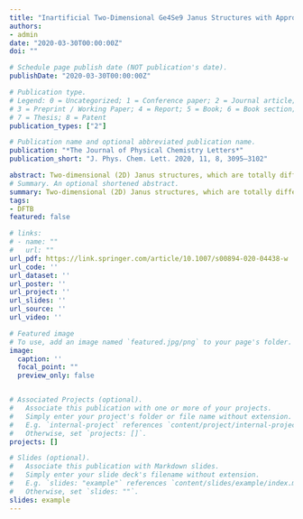 ```yaml
---
title: "Inartificial Two-Dimensional Ge4Se9 Janus Structures with Appropriate Direct Band Gaps and Intrinsic Polarization Boosted Charge Separation for Photocatalytic Water Splitting"
authors:
- admin
date: "2020-03-30T00:00:00Z"
doi: ""

# Schedule page publish date (NOT publication's date).
publishDate: "2020-03-30T00:00:00Z"

# Publication type.
# Legend: 0 = Uncategorized; 1 = Conference paper; 2 = Journal article;
# 3 = Preprint / Working Paper; 4 = Report; 5 = Book; 6 = Book section;
# 7 = Thesis; 8 = Patent
publication_types: ["2"]

# Publication name and optional abbreviated publication name.
publication: "*The Journal of Physical Chemistry Letters*"
publication_short: "J. Phys. Chem. Lett. 2020, 11, 8, 3095–3102"

abstract: Two-dimensional (2D) Janus structures, which are totally different from prevailing 2D structures, are more interesting for photocatalytic water splitting. Here we proposed some inartificial 2D Ge4Se9 Janus structures. Excellent photocatalytic properties are revealed: (a) Ge4Se9 structures exhibit layer-independent direct gap character with appropriate band gaps of 2.53, 2.22, 2.11, and 2.03 eV for monolayered, bilayered, triple-layered, and four-layered structures, respectively. (b) Band edge positions of these 2D structures are suitable for the driving of the evolution reaction of water splitting. (c) More importantly, owning to intrinsic electric polarization, the charge densities of the valence band maximum (VBM) and the conduction band minimum (CBM) of triple-layered and four-layered Ge4Se9 structures can be notably separated. (d) In addition, we also observed that these 2D structures can possess rather pronounced optical absorption in the visible light region. This work discloses some inartificial 2D Janus structures whose fascinating properties render them as promising photocatalysts for water splitting.
# Summary. An optional shortened abstract.
summary: Two-dimensional (2D) Janus structures, which are totally different from prevailing 2D structures, are more interesting for photocatalytic water splitting. Here we proposed some inartificial 2D Ge4Se9 Janus structures. Excellent photocatalytic properties are revealed: (a) Ge4Se9 structures exhibit layer-independent direct gap character with appropriate band gaps of 2.53, 2.22, 2.11, and 2.03 eV for monolayered, bilayered, triple-layered, and four-layered structures, respectively. (b) Band edge positions of these 2D structures are suitable for the driving of the evolution reaction of water splitting. (c) More importantly, owning to intrinsic electric polarization, the charge densities of the valence band maximum (VBM) and the conduction band minimum (CBM) of triple-layered and four-layered Ge4Se9 structures can be notably separated. (d) In addition, we also observed that these 2D structures can possess rather pronounced optical absorption in the visible light region. This work discloses some inartificial 2D Janus structures whose fascinating properties render them as promising photocatalysts for water splitting.
tags:
- DFTB
featured: false

# links:
# - name: ""
#   url: ""
url_pdf: https://link.springer.com/article/10.1007/s00894-020-04438-w
url_code: ''
url_dataset: ''
url_poster: ''
url_project: ''
url_slides: ''
url_source: ''
url_video: ''

# Featured image
# To use, add an image named `featured.jpg/png` to your page's folder. 
image:
  caption: ''
  focal_point: ""
  preview_only: false


# Associated Projects (optional).
#   Associate this publication with one or more of your projects.
#   Simply enter your project's folder or file name without extension.
#   E.g. `internal-project` references `content/project/internal-project/index.md`.
#   Otherwise, set `projects: []`.
projects: []

# Slides (optional).
#   Associate this publication with Markdown slides.
#   Simply enter your slide deck's filename without extension.
#   E.g. `slides: "example"` references `content/slides/example/index.md`.
#   Otherwise, set `slides: ""`.
slides: example
---
```



